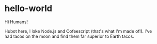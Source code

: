 # hello-world

Hi Humans!

Hubot here, I loke Node.js and Cofeescript (that's what I'm made of!).
I've had tacos on the moon and find them far superior to Earth tacos.
